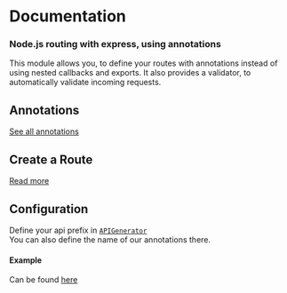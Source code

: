 # Documentation

### Node.js routing with express, using annotations

This module allows you, to define your routes with annotations instead of using nested callbacks and exports.
It also provides a validator, to automatically validate incoming requests.

## Annotations
[See all annotations](/doc/annotations.md)

## Create a Route
[Read more](/doc/usage.md)

## Configuration
Define your api prefix in [`APIGenerator`](/src/generator.js#L1)  
You can also define the name of our annotations there.

#### Example
Can be found [here](/test/sample.js)
